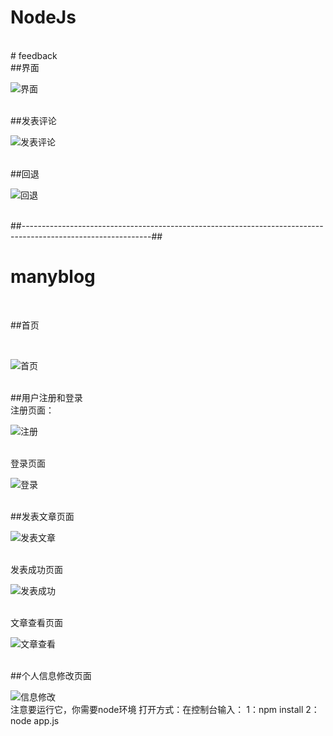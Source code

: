 # NodeJs
<br/>
# feedback
<br/>
##界面
<br/>

![界面](https://github.com/qixuehui/Node_demo/blob/master/feedback/public/img/1.png)

<br/>
##发表评论
<br/>

![发表评论](https://github.com/qixuehui/Node_demo/blob/master/feedback/public/img/2.png)

<br/>
##回退
<br/>

![回退](https://github.com/qixuehui/Node_demo/blob/master/feedback/public/img/3.png)

<br/>
##--------------------------------------------------------------------------------------------------------------##
<br/>

# manyblog

<br/>

##首页

<br/>

![首页](https://i.loli.net/2020/09/21/K6BFvZ1h7oCk5dS.png)

<br/>
##用户注册和登录
<br/>
注册页面：
<br/>

![注册](https://i.loli.net/2020/09/21/6DElXnWcjrdkoVx.png)

<br/>
登录页面
<br/>

![登录](https://i.loli.net/2020/09/21/O3CPvaF5VBIMqgy.png)

<br/>
##发表文章页面
<br/>

![发表文章](https://i.loli.net/2020/09/21/L2vHh5CG8eTFUYm.png)

<br/>
发表成功页面
<br/>

![发表成功](https://i.loli.net/2020/09/21/QAWIwdxcq8H6SVj.png)

<br/>
文章查看页面
<br/>

![文章查看](https://i.loli.net/2020/09/21/QAWIwdxcq8H6SVj.png)

<br/>
##个人信息修改页面
<br/>

![信息修改](https://i.loli.net/2020/09/21/fVREhmox5BPeapb.png)
<br/>
注意要运行它，你需要node环境
打开方式：在控制台输入：
1：npm install
2：node app.js


